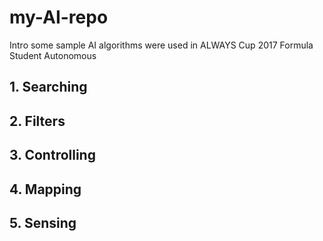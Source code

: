 # my-AI-repo
Intro some sample AI algorithms were used in ALWAYS Cup 2017 Formula Student Autonomous

## 1. Searching


## 2. Filters


## 3. Controlling


## 4. Mapping


## 5. Sensing

